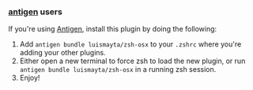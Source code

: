 <!-- Space: Projects -->
<!-- Parent: Installation ZshOSX -->
<!-- Title: Installation Antigen ZshOSX -->
<!-- Label: ZshOSX -->
<!-- Label: Project -->
<!-- Label: Installation -->
<!-- Label: Antigen -->
<!-- Include: docs/disclaimer.md -->
<!-- Include: ac:toc -->

### [antigen](https://github.com/zsh-users/antigen) users

If you're using [Antigen](https://github.com/zsh-users/antigen), install this plugin by doing the following:

1. Add `antigen bundle luismayta/zsh-osx` to your `.zshrc` where you're adding your other plugins.
2. Either open a new terminal to force zsh to load the new plugin, or run `antigen bundle luismayta/zsh-osx` in a running zsh session.
3. Enjoy!
